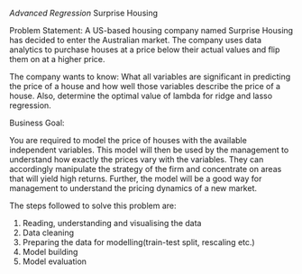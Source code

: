 *Advanced Regression*
Surprise Housing

Problem Statement:
A US-based housing company named Surprise Housing has decided to enter the Australian market. The company uses data analytics to purchase houses at a price below their actual values and flip them on at a higher price.

The company wants to know:
What all variables are significant in predicting the price of a house and how well those variables describe the price of a house.
Also, determine the optimal value of lambda for ridge and lasso regression.

Business Goal:

You are required to model the price of houses with the available independent variables. This model will then be used by the management to understand how exactly the prices vary with the variables. They can accordingly manipulate the strategy of the firm and concentrate on areas that will yield high returns. Further, the model will be a good way for management to understand the pricing dynamics of a new market.


The steps followed to solve this problem are:

1. Reading, understanding and visualising the data
2. Data cleaning
3. Preparing the data for modelling(train-test split, rescaling etc.)
4. Model building
5. Model evaluation



